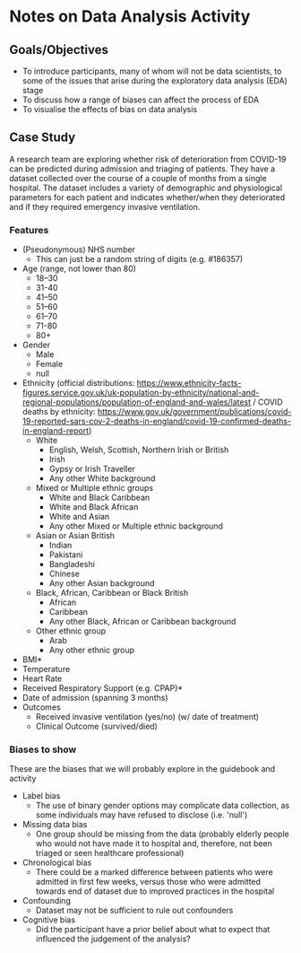 # Notes on Data Analysis Activity

<!-- I've added a set of slides from a DECOVID project presentation with some information on NEWS2, which is a real-world early warning system used to triage patients and predict risk of deterioration. The goal is not to mimic this model, but just to take some inspiration. Slides are here: https://github.com/chrisdburr/turing-commons/blob/master/guidebooks/rri/chapter4/ews_presentation.pdf -->

## Goals/Objectives

- To introduce participants, many of whom will not be data scientists, to some of the issues that arise during the exploratory data analysis (EDA) stage
- To discuss how a range of biases can affect the process of EDA
- To visualise the effects of bias on data analysis

## Case Study

A research team are exploring whether risk of deterioration from COVID-19 can be predicted during admission and triaging of patients. They have a dataset collected over the course of a couple of months from a single hospital. The dataset includes a variety of demographic and physiological parameters for each patient and indicates whether/when they deteriorated and if they required emergency invasive ventilation.

### Features

<!-- See slides for information about permissible ranges for physiological parameters: https://github.com/chrisdburr/turing-commons/blob/master/guidebooks/rri/chapter4/ews_presentation.pdf -->

- (Pseudonymous) NHS number
  - This can just be a random string of digits (e.g. #186357)
- Age (range, not lower than 80)
  - 18–30
  - 31-40
  - 41–50
  - 51–60
  - 61–70
  - 71-80
  - 80+
- Gender
  - Male
  - Female
  - null
- Ethnicity (official distributions: https://www.ethnicity-facts-figures.service.gov.uk/uk-population-by-ethnicity/national-and-regional-populations/population-of-england-and-wales/latest / COVID deaths by ethnicity: https://www.gov.uk/government/publications/covid-19-reported-sars-cov-2-deaths-in-england/covid-19-confirmed-deaths-in-england-report)
  - White 
    - English, Welsh, Scottish, Northern Irish or British
    - Irish
    - Gypsy or Irish Traveller
    - Any other White background
  - Mixed or Multiple ethnic groups
    - White and Black Caribbean
    - White and Black African
    - White and Asian
    - Any other Mixed or Multiple ethnic background
  - Asian or Asian British
    - Indian
    - Pakistani
    - Bangladeshi
    - Chinese
    - Any other Asian background
  - Black, African, Caribbean or Black British
    - African
    - Caribbean
    - Any other Black, African or Caribbean background
  - Other ethnic group
    - Arab
    - Any other ethnic group
- BMI*
- Temperature
- Heart Rate
- Received Respiratory Support (e.g. CPAP)*
- Date of admission (spanning 3 months)
- Outcomes
  - Received invasive ventilation (yes/no) (w/ date of treatment)
  - Clinical Outcome (survived/died)

### Biases to show

These are the biases that we will probably explore in the guidebook and activity

- Label bias
  - The use of binary gender options may complicate data collection, as some individuals may have refused to disclose (i.e. 'null')
- Missing data bias
  - One group should be missing from the data (probably elderly people who would not have made it to hospital and, therefore, not been triaged or seen healthcare professional)
- Chronological bias
  - There could be a marked difference between patients who were admitted in first few weeks, versus those who were admitted towards end of dataset due to improved practices in the hospital
- Confounding
  - Dataset may not be sufficient to rule out confounders
- Cognitive bias
  - Did the participant have a prior belief about what to expect that influenced the judgement of the analysis?